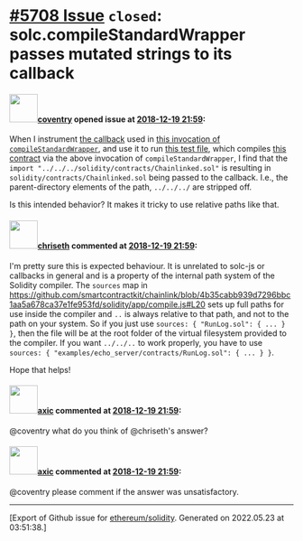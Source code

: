 # [\#5708 Issue](https://github.com/ethereum/solidity/issues/5708) `closed`: solc.compileStandardWrapper passes mutated strings to its callback

#### <img src="https://avatars.githubusercontent.com/u/70152?v=4" width="50">[coventry](https://github.com/coventry) opened issue at [2018-12-19 21:59](https://github.com/ethereum/solidity/issues/5708):

When I instrument [the callback](https://github.com/smartcontractkit/chainlink/blob/4b35cabb939d7296bbc1aa5a678ca37e1fe953fd/solidity/app/compile.js#L45) used in [this invocation of `compileStandardWrapper`](https://github.com/smartcontractkit/chainlink/blob/4b35cabb939d7296bbc1aa5a678ca37e1fe953fd/solidity/app/compile.js#L30), and use it to run [this test file](https://github.com/smartcontractkit/chainlink/blob/4ef9addc8c410f31403c570070ce4382809e5b47/examples/echo_server/test/RunLog_test.js), which compiles [this contract](https://github.com/smartcontractkit/chainlink/blob/4ef9addc8c410f31403c570070ce4382809e5b47/examples/echo_server/contracts/RunLog.sol) via the above invocation of `compileStandardWrapper`, I find that the `import "../../../solidity/contracts/Chainlinked.sol"` is resulting in `solidity/contracts/Chainlinked.sol` being passed to the callback. I.e., the parent-directory elements of the path, `../../../` are stripped off.

Is this intended behavior? It makes it tricky to use relative paths like that.

#### <img src="https://avatars.githubusercontent.com/u/9073706?v=4" width="50">[chriseth](https://github.com/chriseth) commented at [2018-12-19 21:59](https://github.com/ethereum/solidity/issues/5708#issuecomment-448942048):

I'm pretty sure this is expected behaviour. It is unrelated to solc-js or callbacks in general and is a property of the internal path system of the Solidity compiler. The `sources` map in https://github.com/smartcontractkit/chainlink/blob/4b35cabb939d7296bbc1aa5a678ca37e1fe953fd/solidity/app/compile.js#L20 sets up full paths for use inside the compiler and `..` is always relative to that path, and not to the path on your system. So if you just use `sources: { "RunLog.sol": { ... } }`, then the file will be at the root folder of the virtual filesystem provided to the compiler. If you want `../../..` to work properly, you have to use `sources: { "examples/echo_server/contracts/RunLog.sol": { ... } }`.

Hope that helps!

#### <img src="https://avatars.githubusercontent.com/u/20340?v=4" width="50">[axic](https://github.com/axic) commented at [2018-12-19 21:59](https://github.com/ethereum/solidity/issues/5708#issuecomment-458614431):

@coventry what do you think of @chriseth's answer?

#### <img src="https://avatars.githubusercontent.com/u/20340?v=4" width="50">[axic](https://github.com/axic) commented at [2018-12-19 21:59](https://github.com/ethereum/solidity/issues/5708#issuecomment-475435984):

@coventry please comment if the answer was unsatisfactory.


-------------------------------------------------------------------------------



[Export of Github issue for [ethereum/solidity](https://github.com/ethereum/solidity). Generated on 2022.05.23 at 03:51:38.]
